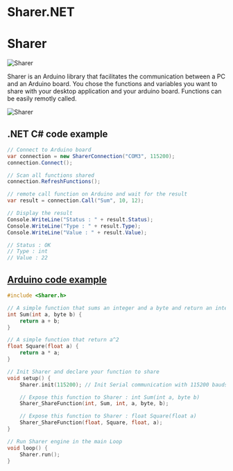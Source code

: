 # Sharer.NET

# Sharer

![Sharer](https://raw.githubusercontent.com/Rufus31415/Sharer.NET/master/Sharer.png)

Sharer is an Arduino library that facilitates the communication between a PC and an Arduino board.
You chose the functions and variables you want to share with your desktop application and your arduino board. Functions can be easily remotly called.


![Sharer](https://raw.githubusercontent.com/Rufus31415/Sharer.NET/master/Resources/RemoteFunctionCall.png)

## .NET C# code example


``` C#
// Connect to Arduino board
var connection = new SharerConnection("COM3", 115200);
connection.Connect();

// Scan all functions shared
connection.RefreshFunctions();

// remote call function on Arduino and wait for the result
var result = connection.Call("Sum", 10, 12);

// Display the result
Console.WriteLine("Status : " + result.Status);
Console.WriteLine("Type : " + result.Type);
Console.WriteLine("Value : " + result.Value);

// Status : OK
// Type : int
// Value : 22
```

## [Arduino code example](https://github.com/Rufus31415/Sharer.NET)

``` C++
#include <Sharer.h>

// A simple function that sums an integer and a byte and return an integer
int Sum(int a, byte b) {
	return a + b;
}

// A simple function that return a^2
float Square(float a) {
	return a * a;
}

// Init Sharer and declare your function to share
void setup() {
	Sharer.init(115200); // Init Serial communication with 115200 bauds

	// Expose this function to Sharer : int Sum(int a, byte b) 
	Sharer_ShareFunction(int, Sum, int, a, byte, b);

	// Expose this function to Sharer : float Square(float a)
	Sharer_ShareFunction(float, Square, float, a);
}

// Run Sharer engine in the main Loop
void loop() {
	Sharer.run();
}
```
